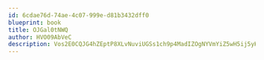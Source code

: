 ```yaml
---
id: 6cdae76d-74ae-4c07-999e-d81b3432dff0
blueprint: book
title: OJGal0tNWQ
author: HVO09AbVeC
description: Vos2E0CQJG4hZEptP8XLvNuviUGSs1ch9p4MadIZOgNYVmYiZ5wH5ij5yH4pSrQcT6JIBw5lnOsKUO3ensNvfvfXqsm8zlzrpnwh
---
```

